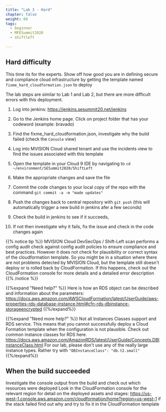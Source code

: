 ```yaml
---
title: "Lab 3 - Hard"
chapter: false
weight: 60
tags:
  - beginner
  - MFESummit2020
  - shiftleft
  
---
```



## Hard difficulty
This time its for the experts. Show off how good you are in defining secure and compliance cloud infrastructure by getting the template named `fixme_hard_cloudformation.json` to deploy

The lab steps are similar to Lab 1 and Lab 2, but there are more difficult errors with this deployment.

1. Log into jenkins: https://jenkins.sesummit20.net/jenkins

2. Go to the Jenkins home page. Click on project folder that has your codeword (example: bravado)

3. Find the fixme_hard_cloudformation.json, investigate why the build failed (check the `Console` view)

4. Log into MVISION Cloud shared tenant and use the incidents view to find the issues associated with this template

5. Open the template in your Cloud 9 IDE by navigating to `cd ~/environment/SESummit2020/ShiftLeft` 

6. Make the appropriate changes and save the file

7. Commit the code changes to your local copy of the repo with the command ``git commit -a -m "made updates"``

8. Push the changes back to central repository with ``git push`` (this will automatically trigger a new build in jenkins afer a few seconds)

9. Check the build in jenkins to see if it succeeds, 

10. If not then investigate why it fails, fix the issue and check in the code changes again

{{% notice tip %}}
MVISION Cloud DevSecOps / Shift-Left scan performs a config audit check against config audit policies to ensure compliance and best practices. However it does not check for plausibility or correct syntax of the cloudformation template. So you might be in a situation where there are not problems detected by MVISION Cloud, but the template still doesn't deploy or is rolled back by CloudFormation. If this happens, check out the CloudFormation console for more details and a detailed error description
{{% /notice %}}

{{%expand "Need help?" %}}
Here is how an RDS object can be described and information about the parameters: https://docs.aws.amazon.com/AWSCloudFormation/latest/UserGuide/aws-properties-rds-database-instance.html#cfn-rds-dbinstance-storageencrypted 
{{%/expand%}}


{{%expand "Need more help?" %}}
Not all Instances Classes support and RDS service. This means that you cannot successfully deploy a Cloud Formation template when the configuration is not plausible. Check out common instance classes for RDS here. https://docs.aws.amazon.com/AmazonRDS/latest/UserGuide/Concepts.DBInstanceClass.html
For our lab, please don't use any of the really large instance types. Rather try with `"DBInstanceClass": "db.t2.small"`  
{{%/expand%}} 


## When the build succeeded

Investigate the console output from the build and check out which resources were deployed
Look in the CloudFormation console for the relevant region for detail on the deployed assets and stages: https://us-west-1.console.aws.amazon.com/cloudformation/home?region=us-west-1
if the stack failed find out why and try to fix it in the CloudFormation template





<br/><br/><br/><br/><br/><br/><br/><br/><br/><br/><br/><br/><br/><br/><br/><br/><br/><br/><br/><br/><br/><br/><br/><br/><br/><br/><br/><br/><br/><br/><br/><br/><br/><br/><br/><br/><br/><br/><br/><br/><br/><br/><br/><br/><br/><br/><br/><br/><br/><br/><br/><br/><br/><br/><br/><br/><br/><br/><br/><br/><br/><br/><br/><br/><br/><br/><br/><br/><br/><br/><br/><br/><br/><br/><br/><br/><br/><br/><br/><br/><br/><br/><br/><br/><br/><br/><br/><br/><br/><br/><br/><br/>
<br/><br/><br/><br/><br/><br/><br/><br/><br/><br/><br/><br/><br/><br/><br/><br/><br/><br/><br/><br/><br/><br/><br/><br/><br/><br/><br/><br/><br/><br/><br/><br/><br/><br/><br/><br/><br/><br/><br/><br/><br/><br/><br/><br/><br/><br/><br/><br/><br/><br/><br/><br/><br/><br/><br/><br/><br/><br/><br/><br/><br/><br/><br/><br/><br/><br/><br/><br/><br/><br/><br/><br/><br/><br/><br/><br/><br/><br/><br/><br/><br/><br/><br/><br/><br/><br/><br/><br/><br/><br/><br/><br/>

{{%expand "Need help? (expand to see more)"  %}}
 [Download solution](/labfiles/shiftleft-lab/fixme_hard_cloudformation_solution.json) 
{{%/expand%}}
